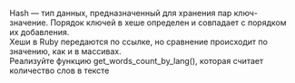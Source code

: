 Hash — тип данных, предназначенный для хранения пар ключ-значение. Порядок ключей в хеше определен и совпадает с порядком их добавления.<br>
Хеши в Ruby передаются по ссылке, но сравнение происходит по значению, как и в массивах.<br>
Реализуйте функцию get_words_count_by_lang(), которая считает количество слов в тексте